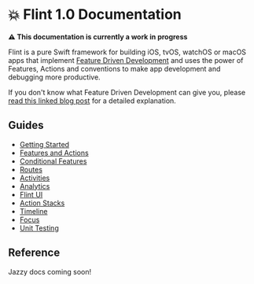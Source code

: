 # 💥 Flint 1.0 Documentation

**⚠️  This documentation is currently a work in progress**

Flint is a pure Swift framework for building iOS, tvOS, watchOS or macOS apps that implement [Feature Driven Development](https://montanafloss.co/blog/feature-driven-development) and uses the power of Features, Actions and conventions to make app development and debugging more productive. 

If you don't know what Feature Driven Development can give you, please [read this linked blog post](https://montanafloss.co/blog/feature-driven-development) for a detailed explanation.

## Guides

* [Getting Started](guides/getting_started.md)
* [Features and Actions](guides/features_and_actions.md)
* [Conditional Features](guides/conditional_features.md)
* [Routes](guides/routes.md)
* [Activities](guides/activites.md)
* [Analytics](guides/analytics.md)
* [Flint UI](guides/flint_ui.md)
* [Action Stacks](guides/action_stacks.md)
* [Timeline](guides/timeline.md)
* [Focus](guides/focus.md)
* [Unit Testing](guides/testing.md)

## Reference

Jazzy docs coming soon!
